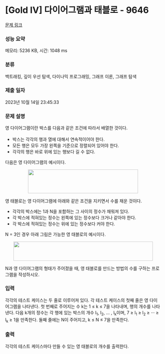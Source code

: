 # [Gold IV] 다이어그램과 태블로 - 9646 

[문제 링크](https://www.acmicpc.net/problem/9646) 

### 성능 요약

메모리: 5236 KB, 시간: 1048 ms

### 분류

백트래킹, 깊이 우선 탐색, 다이나믹 프로그래밍, 그래프 이론, 그래프 탐색

### 제출 일자

2023년 10월 14일 23:45:33

### 문제 설명

<p><span style="line-height:1.6em">영 다이어그램이란 박스를 다음과 같은 조건에 따라서 배열한 것이다.</span></p>

<ul>
	<li>박스는 각각의 행과 열에 대해서 연속적이어야 한다.</li>
	<li>모든 행은 모두 가장 왼쪽을 기준으로 정렬되어 있어야 한다.</li>
	<li>각각의 행은 바로 위에 있는 행보다 길 수 없다.</li>
</ul>

<p>다음은 영 다이어그램의 예시이다.</p>

<p style="text-align:center"><img alt="" src="https://www.acmicpc.net/upload/images2/dnt1.png" style="height:77px; line-height:20.8px; opacity:0.9; text-align:center; width:356px"></p>

<p>영 태블로는 영 다이어그램에 아래와 같은 조건을 지키면서 수를 채운 것이다.</p>

<ul>
	<li>각각의 박스에는 1과 N을 포함하는 그 사이의 정수가 채워져 있다.</li>
	<li>각 박스에 적혀있는 정수는 왼쪽에 있는 정수보다 크거나 같아야 한다.</li>
	<li>각 박스에 적혀있는 정수는 위에 있는 정수보다 커야 한다.</li>
</ul>

<p>N = 3인 경우 아래 그림은 가능한 영 태블로의 예시이다.</p>

<p style="text-align:center"><img alt="" src="https://www.acmicpc.net/upload/images2/dnt2.png" style="height:62px; line-height:20.8px; opacity:0.9; text-align:center; width:451px"></p>

<p>N과 영 다이어그램의 형태가 주어졌을 때, 영 태블로를 만드는 방법의 수를 구하는 프로그램을 작성하시오.</p>

### 입력 

 <p>각각의 테스트 케이스는 두 줄로 이루어져 있다. 각 테스트 케이스의 첫째 줄은 영 다이어그램을 나타낸다. 첫 번째로 주어지는 수 k는 1 ≤ k ≤ 7을 나타내며, 행의 개수를 나타낸다. 다음 k개의 정수는 각 행에 있는 박스의 개수 l<sub>1</sub>, l<sub>2</sub>, ... , l<sub>k</sub>이며, 7 ≥ l<sub>1</sub> ≥ l<sub>2</sub> ≥ ··· ≥ l<sub>k</sub> ≥ 1을 만족한다. 둘째 줄에는 N이 주어지고, k ≤ N ≤ 7을 만족한다.</p>

### 출력 

 <p>각각의 테스트 케이스마다 만들 수 있는 영 태블로의 개수를 출력한다.</p>

